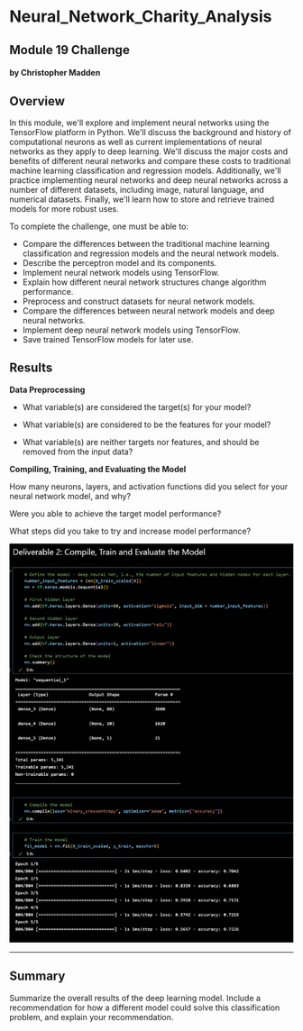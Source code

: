 # Neural_Network_Charity_Analysis

## Module 19 Challenge

#### by Christopher Madden

## Overview

In this module, we'll explore and implement neural networks using the TensorFlow platform in Python. We'll discuss the background and history of computational neurons as well as current implementations of neural networks as they apply to deep learning. We'll discuss the major costs and benefits of different neural networks and compare these costs to traditional machine learning classification and regression models. Additionally, we'll practice implementing neural networks and deep neural networks across a number of different datasets, including image, natural language, and numerical datasets. Finally, we'll learn how to store and retrieve trained models for more robust uses.

To complete the challenge, one must be able to:
- Compare the differences between the traditional machine learning classification and regression models and the neural network models.
- Describe the perceptron model and its components.
- Implement neural network models using TensorFlow.
- Explain how different neural network structures change algorithm performance.
- Preprocess and construct datasets for neural network models.
- Compare the differences between neural network models and deep neural networks.
- Implement deep neural network models using TensorFlow.
- Save trained TensorFlow models for later use.

## Results

**Data Preprocessing**

- What variable(s) are considered the target(s) for your model?

- What variable(s) are considered to be the features for your model?

- What variable(s) are neither targets nor features, and should be removed from the input data?

**Compiling, Training, and Evaluating the Model**

How many neurons, layers, and activation functions did you select for your neural network model, and why?

Were you able to achieve the target model performance?

What steps did you take to try and increase model performance?

![Img1](https://github.com/maddenc33/Neural_Network_Charity_Analysis/blob/main/Images/Img1.png?raw=true)

---

## Summary

Summarize the overall results of the deep learning model. Include a recommendation for how a different model could solve this classification problem, and explain your recommendation.
